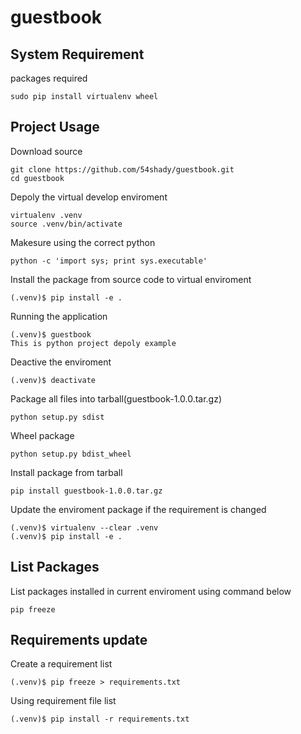 # guestbook

## System Requirement

packages required

    sudo pip install virtualenv wheel

## Project Usage

Download source

	git clone https://github.com/54shady/guestbook.git
	cd guestbook

Depoly the virtual develop enviroment

	virtualenv .venv
	source .venv/bin/activate

Makesure using the correct python

	python -c 'import sys; print sys.executable'

Install the package from source code to virtual enviroment

	(.venv)$ pip install -e .

Running the application

	(.venv)$ guestbook
	This is python project depoly example

Deactive the enviroment

	(.venv)$ deactivate

Package all files into tarball(guestbook-1.0.0.tar.gz)

	python setup.py sdist

Wheel package

	python setup.py bdist_wheel

Install package from tarball

	pip install guestbook-1.0.0.tar.gz

Update the enviroment package if the requirement is changed

	(.venv)$ virtualenv --clear .venv
	(.venv)$ pip install -e .

## List Packages

List packages installed in current enviroment using command below

	pip freeze

## Requirements update

Create a requirement list

	(.venv)$ pip freeze > requirements.txt

Using requirement file list

	(.venv)$ pip install -r requirements.txt
